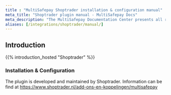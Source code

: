 ```yaml
---
title : "MultiSafepay Shoptrader installation & configuration manual"
meta_title: "Shoptrader plugin manual - MultiSafepay Docs"
meta_description: "The MultiSafepay Documentation Center presents all relevant information about our Plugins and API. You can also find support pages for payment methods, tools and general questions as well as the contact details of our Support and Integration Teams."
aliases: [/integrations/shoptrader/manual/]
---
```

## Introduction

{{% introduction_hosted "Shoptrader" %}}

### Installation & Configuration

The plugin is developed and maintained by Shoptrader.
Information can be find at https://www.shoptrader.nl/add-ons-en-koppelingen/multisafepay

